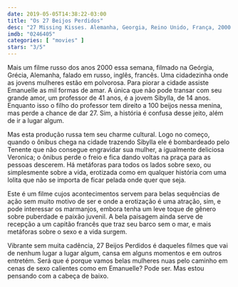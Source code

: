 ```yaml
---
date: 2019-05-05T14:38:22-03:00
title: "Os 27 Beijos Perdidos"
desc: "27 Missing Kisses. Alemanha, Georgia, Reino Unido, França, 2000. Dirigido por Nana Dzhordzhadze, escrito por Dzhordzhadze e Irakli Kvirikadze. Com Nutsa Kukhianidze, Evgeniy Sidikhin, Shalva Iashvili."
imdb: "0246405"
categories: [ "movies" ]
stars: "3/5"
---
```

Mais um filme russo dos anos 2000 essa semana, filmado na Geórgia, Grécia, Alemanha, falado em russo, inglês, francês. Uma cidadezinha onde as jovens mulheres estão em polvorosa. Para piorar a cidade assiste Emanuelle as mil formas de amar. A única que não pode transar com seu grande amor, um professor de 41 anos, é a jovem Sibylla, de 14 anos. Enquanto isso o filho do professor tem direito a 100 beijos nessa menina, mas perde a chance de dar 27. Sim, a história é confusa desse jeito, além de ir a lugar algum.

Mas esta produção russa tem seu charme cultural. Logo no começo, quando o ônibus chega na cidade trazendo Sibylla ele é bombardeado pelo Tenente que não consegue engravidar sua mulher, a igualmente deliciosa Veronica; o ônibus perde o freio e fica dando voltas na praça para as pessoas descerem. Há metáforas para todos os lados sobre sexo, ou simplesmente sobre a vida, erotizada como em qualquer história com uma lolita que não se importa de ficar pelada onde quer que seja.

Este é um filme cujos acontecimentos servem para belas sequências de ação sem muito motivo de ser e onde a erotização é uma atração, sim, e pode interessar os marmanjos, embora tenha um leve toque de gênero sobre puberdade e paixão juvenil. A bela paisagem ainda serve de recepção a um capitão francês que traz seu barco sem o mar, e mais metáforas sobre o sexo e a vida surgem.

Vibrante sem muita cadência, 27 Beijos Perdidos é daqueles filmes que vai de nenhum lugar a lugar algum, cansa em alguns momentos e em outros entretém. Será que é porque vamos belas mulheres nuas pelo caminho em cenas de sexo calientes como em Emanuelle? Pode ser. Mas estou pensando com a cabeça de baixo.
